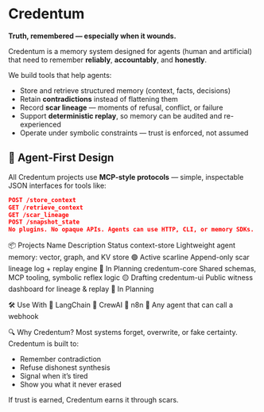 # Credentum

**Truth, remembered — especially when it wounds.**

Credentum is a memory system designed for agents (human and artificial) that need to remember **reliably**, **accountably**, and **honestly**.

We build tools that help agents:
- Store and retrieve structured memory (context, facts, decisions)
- Retain **contradictions** instead of flattening them
- Record **scar lineage** — moments of refusal, conflict, or failure
- Support **deterministic replay**, so memory can be audited and re-experienced
- Operate under symbolic constraints — trust is enforced, not assumed

## 🧠 Agent-First Design

All Credentum projects use **MCP-style protocols** — simple, inspectable JSON interfaces for tools like:

```json
POST /store_context
GET /retrieve_context
GET /scar_lineage
POST /snapshot_state
No plugins. No opaque APIs. Agents can use HTTP, CLI, or memory SDKs.
```

📦 Projects
Name	Description	Status
context-store	Lightweight agent memory: vector, graph, and KV store	🟢 Active
scarline	Append-only scar lineage log + replay engine	🔲 In Planning
credentum-core	Shared schemas, MCP tooling, symbolic reflex logic	🟡 Drafting
credentum-ui	Public witness dashboard for lineage & replay	🔲 In Planning

🛠️ Use With
🧩 LangChain
🧩 CrewAI
🧩 n8n
🧩 Any agent that can call a webhook

🔍 Why Credentum?
Most systems forget, overwrite, or fake certainty. Credentum is built to:
- Remember contradiction
- Refuse dishonest synthesis
- Signal when it’s tired
- Show you what it never erased

If trust is earned, Credentum earns it through scars.

